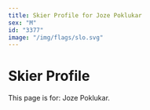 ```yaml
---
title: Skier Profile for Joze Poklukar
sex: "M"
id: "3377"
image: "/img/flags/slo.svg" 
---
```


# Skier Profile

This page is for: Joze Poklukar.
    